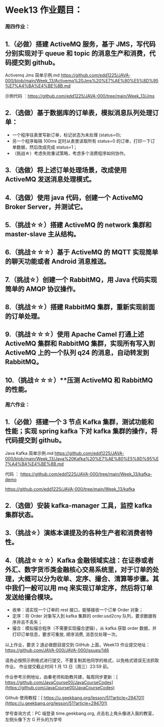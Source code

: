 # Week13 作业题目： 

### 周四作业：

## 1.（必做）搭建 ActiveMQ 服务，基于 JMS，写代码分别实现对于 queue 和 topic 的消息生产和消费，代码提交到 github。

Activemq Jms 简单示例.md https://github.com/edd1225/JAVA-000/blob/main/Week_13/Activemq%20Jms%20%E7%AE%80%E5%8D%95%E7%A4%BA%E4%BE%8B.md

示例代码 ：https://github.com/edd1225/JAVA-000/tree/main/Week_13/Jms

## 2.（选做）基于数据库的订单表，模拟消息队列处理订单：

- 一个程序往表里写新订单，标记状态为未处理 (status=0);
- 另一个程序每隔 100ms 定时从表里读取所有 status=0 的订单，打印一下订单数据，然后改成完成 status=1；
- （挑战☆）考虑失败重试策略，考虑多个消费程序如何协作。

## 3.（选做）将上述订单处理场景，改成使用 ActiveMQ 发送消息处理模式。

## 4.（选做）使用 java 代码，创建一个 ActiveMQ Broker Server，并测试它。

## 5.（挑战☆☆）搭建 ActiveMQ 的 network 集群和 master-slave 主从结构。

## 6.（挑战☆☆☆）基于 ActiveMQ 的 MQTT 实现简单的聊天功能或者 Android 消息推送。

## 7.（挑战☆）创建一个 RabbitMQ，用 Java 代码实现简单的 AMQP 协议操作。

## 8.（挑战☆☆）搭建 RabbitMQ 集群，重新实现前面的订单处理。

## 9.（挑战☆☆☆）使用 Apache Camel 打通上述 ActiveMQ 集群和 RabbitMQ 集群，实现所有写入到 ActiveMQ 上的一个队列 q24 的消息，自动转发到 RabbitMQ。

## 10.（挑战☆☆☆）**压测 ActiveMQ 和 RabbitMQ 的性能。



###  周六作业：
## 1.（必做）搭建一个 3 节点 Kafka 集群，测试功能和性能；实现 spring kafka 下对 kafka 集群的操作，将代码提交到 github。
Java Kafka 简单示例.md
https://github.com/edd1225/JAVA-000/blob/main/Week_13/Java%20Kafka%20%E7%AE%80%E5%8D%95%E7%A4%BA%E4%BE%8B.md

代码 ：
https://github.com/edd1225/JAVA-000/tree/main/Week_13/kafka-demo

https://github.com/edd1225/JAVA-000/tree/main/Week_13/kafka


## 2.（选做）安装 kafka-manager 工具，监控 kafka 集群状态。

##  3.（挑战☆）演练本课提及的各种生产者和消费者特性。

## 4.（挑战☆☆☆）Kafka 金融领域实战：在证券或者外汇、数字货币类金融核心交易系统里，对于订单的处理，大概可以分为收单、定序、撮合、清算等步骤。其中我们一般可以用 mq 来实现订单定序，然后将订单发送给撮合模块。

- 收单：请实现一个订单的 rest 接口，能够接收一个订单 Order 对象；
- 定序：将 Order 对象写入到 kafka 集群的 order.usd2cny 队列，要求数据有序并且不丢失；
- 撮合：模拟撮合程序（不需要实现撮合逻辑），从 kafka 获取 order 数据，并打印订单信息，要求可重放, 顺序消费, 消息仅处理一次。

以上作业，要求 2 道必做题目提交到 GitHub 上面，Week13 作业提交地址：
https://github.com/JAVA-000/JAVA-000/issues/146

请务必按照示例格式进行提交，不要复制其他同学的格式，以免格式错误无法抓取作业。
作业提交截止时间 1 月 13 日（周三）23:59 前。

作业参考示例地址，由秦老师和助教共建，每周同步更新：[ https://github.com/JavaCourse00/JavaCourseCodes](https://github.com/JavaCourse00/JavaCourseCodes)

Github 使用教程：[ https://u.geekbang.org/lesson/51?article=294701](https://u.geekbang.org/lesson/51?article=294701)

学号查询方式：PC 端登录 time.geekbang.org, 点击右上角头像进入我的教室，左侧头像下方 G 开头的为学号
